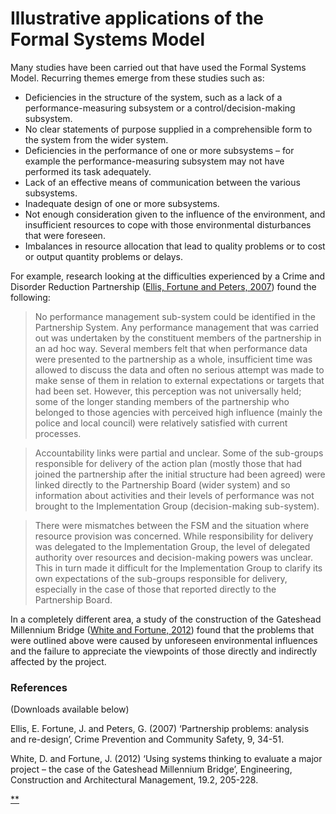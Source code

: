 # Illustrative applications of the Formal Systems Model

Many studies have been carried out that have used the Formal Systems Model. Recurring themes emerge from these studies such as:

- Deficiencies in the structure of the system, such as a lack of a performance-measuring subsystem or a control/decision-making subsystem.
- No clear statements of purpose supplied in a comprehensible form to the system from the wider system.
- Deficiencies in the performance of one or more subsystems – for example the performance-measuring subsystem may not have performed its task adequately.
- Lack of an effective means of communication between the various subsystems.
- Inadequate design of one or more subsystems.
- Not enough consideration given to the influence of the environment, and insufficient resources to cope with those environmental disturbances that were foreseen.
- Imbalances in resource allocation that lead to quality problems or to cost or output quantity problems or delays.

For example, research looking at the difficulties experienced by a Crime and Disorder Reduction Partnership ([Ellis, Fortune and Peters, 2007](https://ugc.futurelearn.com/uploads/files/a4/03/a403e077-e0fb-41ba-98f2-2bff7d899c8b/Ellis-Fortune-Peters_2007.pdf)) found the following:

> No performance management sub-system could be identified in the Partnership System. Any performance management that was carried out was undertaken by the constituent members of the partnership in an ad hoc way. Several members felt that when performance data were presented to the partnership as a whole, insufficient time was allowed to discuss the data and often no serious attempt was made to make sense of them in relation to external expectations or targets that had been set. However, this perception was not universally held; some of the longer standing members of the partnership who belonged to those agencies with perceived high influence (mainly the police and local council) were relatively satisfied with current processes.

> Accountability links were partial and unclear. Some of the sub-groups responsible for delivery of the action plan (mostly those that had joined the partnership after the initial structure had been agreed) were linked directly to the Partnership Board (wider system) and so information about activities and their levels of performance was not brought to the Implementation Group (decision-making sub-system).

> There were mismatches between the FSM and the situation where resource provision was concerned. While responsibility for delivery was delegated to the Implementation Group, the level of delegated authority over resources and decision-making powers was unclear. This in turn made it difficult for the Implementation Group to clarify its own expectations of the sub-groups responsible for delivery, especially in the case of those that reported directly to the Partnership Board.

In a completely different area, a study of the construction of the Gateshead Millennium Bridge ([White and Fortune, 2012](https://ugc.futurelearn.com/uploads/files/1a/c0/1ac06803-66b7-4423-9d3f-cd26eb73a15e/White_and_Fortune_2012.pdf)) found that the problems that were outlined above were caused by unforeseen environmental influences and the failure to appreciate the viewpoints of those directly and indirectly affected by the project.

### References

(Downloads available below)

Ellis, E. Fortune, J. and Peters, G. (2007) ‘Partnership problems: analysis and re-design’, Crime Prevention and Community Safety, 9, 34-51.

White, D. and Fortune, J. (2012) ‘Using systems thinking to evaluate a major project – the case of the Gateshead Millennium Bridge’, Engineering, Construction and Architectural Management, 19.2, 205-228.

[**](https://www.futurelearn.com/courses/systems-thinking-complexity/3/steps/207360#fl-comments)